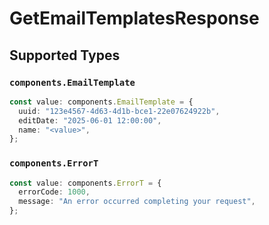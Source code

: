 # GetEmailTemplatesResponse


## Supported Types

### `components.EmailTemplate`

```typescript
const value: components.EmailTemplate = {
  uuid: "123e4567-4d63-4d1b-bce1-22e07624922b",
  editDate: "2025-06-01 12:00:00",
  name: "<value>",
};
```

### `components.ErrorT`

```typescript
const value: components.ErrorT = {
  errorCode: 1000,
  message: "An error occurred completing your request",
};
```

